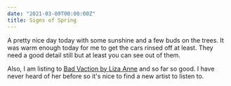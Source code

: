 ```yaml
---
date: "2021-03-09T00:00:00Z"
title: Signs of Spring
---
```


A pretty nice day today with some sunshine and a few buds on the trees. It was warm enough today for me to get the cars rinsed off at least. They need a good detail still but at least you can see out of them.

Also, I am listing to [Bad Vaction by Liza Anne](https://music.youtube.com/watch?v=JZjtRQA9rU8&feature=share) and so far so good. I have never heard of her before so it's nice to find a new artist to listen to.
